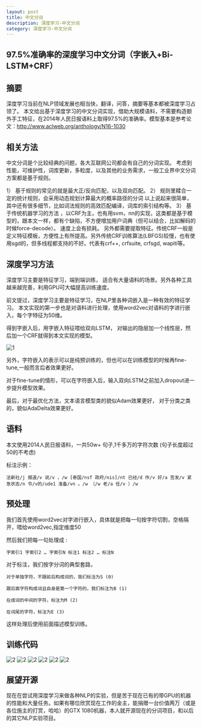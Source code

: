 ```yaml
---
layout: post
title: 中文分词
description: 深度学习-中文分词
category: 深度学习-中文分词
---
```


## 97.5%准确率的深度学习中文分词（字嵌入+Bi-LSTM+CRF） 

## 摘要

深度学习当前在NLP领域发展也相当快，翻译，问答，摘要等基本都被深度学习占领了。 本文给出基于深度学习的中文分词实现，借助大规模语料，不需要构造额外手工特征，在2014年人民日报语料上取得97.5%的准确率。模型基本是参考论文：http://www.aclweb.org/anthology/N16-1030
## 相关方法

中文分词是个比较经典的问题，各大互联网公司都会有自己的分词实现。 考虑到性能，可维护性，词库更新，多粒度，以及其他的业务需求，一般工业界中文分词方案都是基于规则。

1） 基于规则的常见的就是最大正/反向匹配，以及双向匹配。
2） 规则里糅合一定的统计规则，会采用动态规划计算最大的概率路径的分词
以上说起来很简单，其中还有很多细节，比如词法规则的高效匹配编译，词库的索引结构等。
3） 基于传统机器学习的方法 ，以CRF为主，也有用svm，nn的实现，这类都是基于模型的，跟本文一样，都有个缺陷，不方便增加用户词典（但可以结合，比如解码的时候force-decode）。 速度上会有损耗。 另外都需要提取特征。传统CRF一般是定义特征模板，方便性上有所提高。另外传统CRF训练算法(LBFGS)较慢，也有使用sgd的，但多线程都支持的不好。代表有crf++, crfsuite, crfsgd, wapiti等。
## 深度学习方法

深度学习主要是特征学习，端到端训练， 适合有大量语料的场景。另外各种工具越来越完善，利用GPU可大幅提高训练速度。

前文提过，深度学习主要是特征学习，在NLP里各种词嵌入是一种有效的特征学习。 本文实现的第一步也是对语料进行处理，使用word2vec对语料的字进行嵌入，每个字特征为50维。

得到字嵌入后，用字嵌入特征喂给双向LSTM， 对输出的隐层加一个线性层，然后加一个CRF就得到本文实现的模型。

![1](http://jackwangmeng.github.io/picture/2017-34-19_.png)


另外，字符嵌入的表示可以是纯预训练的，但也可以在训练模型的时候再fine-tune,一般而言后者效果更好。


对于fine-tune的情形，可以在字符嵌入后，输入双向LSTM之前加入dropout进一步提升模型效果。


最后，对于最优化方法，文本语言模型类的貌似Adam效果更好， 对于分类之类的，貌似AdaDelta效果更好。
## 语料

本文使用2014人民日报语料，一共50w+ 句子,1千多万的字符次数 (句子长度超过50的不考虑)

标注示例：

    法新社/j 报道/v 说/v ，/w [泰国/nsf 政府/nis]/nt 已经/d 作/v 好/a 签发/v 紧急状态/n 令/v的/ude1 准备/vn 。/w （/w 老/a 任/v ）/w

## 预处理

我们首先使用word2vec对字进行嵌入，具体就是把每一句按字符切割，空格隔开，喂给word2vec,指定维度50

然后我们把每一句处理成 :

    字索引1 字索引2 … 字索引N 标注1 标注2 … 标注N

对于标注，我们按字分词的典型套路，

    对于单独字符，不跟前后构成词的，我们标注为S (0)

    跟后面字符构成词且自身是第一个字符的，我们标注为B (1)

    在成词的中间的字符，标注为M (2)

    在词尾的字符，标注为E (3)

这样处理后使用前面描述模型训练。
## 训练代码
![2](http://jackwangmeng.github.io/picture/2017-4-19_2.png)
![2](http://jackwangmeng.github.io/picture/2017-4-19_3.png)
![2](http://jackwangmeng.github.io/picture/2017-4-19_4.png)
![2](http://jackwangmeng.github.io/picture/2017-4-19_5.png)
![2](http://jackwangmeng.github.io/picture/2017-4-19_6.png)
![2](http://jackwangmeng.github.io/picture/2017-4-19_7.png)

## 展望开源

现在在尝试用深度学习来做各种NLP的实验，但是苦于现在已有的带GPU的机器的性能和大量任务。如果有哪位欣赏现在工作的金主，能捐赠一台价值两万（或是各位施主的打赏，哈哈）的GTX 1080机器，本人就开源现在的分词项目，和以后的其它NLP实验项目。
